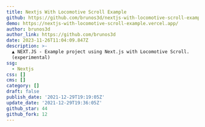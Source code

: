 ```yaml
---
title: Nextjs With Locomotive Scroll Example
github: https://github.com/brunos3d/nextjs-with-locomotive-scroll-example
demo: https://nextjs-with-locomotive-scroll-example.vercel.app/
author: brunos3d
author_link: https://github.com/brunos3d
date: 2023-11-26T11:04:09.847Z
description: >-
  ▲ NEXT.JS - Example project using Next.js with Locomotive Scroll.
  (experimental)
ssg:
  - Nextjs
css: []
cms: []
category: []
draft: false
publish_date: '2021-12-29T19:19:05Z'
update_date: '2021-12-29T19:36:05Z'
github_star: 44
github_fork: 12
---
```

